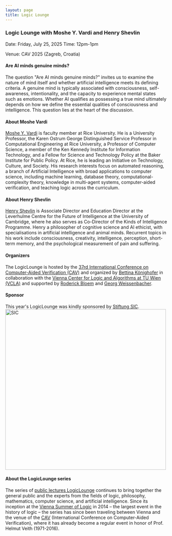 ```yaml
---
layout: page
title: Logic Lounge
---
```

### Logic Lounge with Moshe Y. Vardi and Henry Shevlin

Date: Friday, July 25, 2025
Time: 12pm-1pm

Venue: CAV 2025 (Zagreb, Croatia)

#### Are AI minds genuine minds?

The question "Are AI minds genuine minds?" invites us to examine the nature of mind itself and whether artificial intelligence meets its defining criteria. A genuine mind is typically associated with consciousness, self-awareness, intentionality, and the capacity to experience mental states such as emotions. Whether AI qualifies as possessing a true mind ultimately depends on how we define the essential qualities of consciousness and intelligence. This question lies at the heart of the discussion.

#### About Moshe Vardi

[Moshe Y. Vardi](https://www.cs.rice.edu/~vardi/) is faculty member at Rice University. He is a University Professor, the Karen Ostrum George Distinguished Service Professor in Computational Engineering at Rice University, a Professor of Computer Science, a member of the Ken Kennedy Institute for Information Technology, and a Fellow for Science and Technology Policy at the Baker Institute for Public Policy. At Rice, he is leading an Initiative on Technology, Culture, and Society. His research interests focus on automated reasoning, a branch of Artificial Intelligence with broad applications to computer science, including machine learning, database theory, computational-complexity theory, knowledge in multi-agent systems, computer-aided verification, and teaching logic across the curriculum.

#### About Henry Shevlin

[Henry Shevlin](https://henryshevlin.com/) is Associate Director and Education Director at the Leverhulme Centre for the Future of Intelligence at the University of Cambridge, where he also serves as Co-Director of the Kinds of Intelligence Programme. Henry a philosopher of cognitive science and AI ethicist, with specialisations in artificial intelligence and animal minds. Recurrent topics in his work include consciousness, creativity, intelligence, perception, short-term memory, and the psychological measurement of pain and suffering.

#### Organizers

The LogicLounge is hosted by the [37rd International Conference on Computer-Aided Verification (CAV)](https://conferences.i-cav.org/2025/) and organized by [Bettina Könighofer](https://www.isec.tugraz.at/person/bettina-koenighofer/) in collaboration with the [Vienna Center for Logic and Algorithms at TU Wien (VCLA)](https://www.vcla.at/) and supported by [Roderick Bloem](https://www.isec.tugraz.at/person/roderick-bloem/) and [Georg Weissenbacher](https://www.georg.weissenbacher.science/). 

#### Sponsor
This year's LogicLounge was kindly sponsored by [Stiftung SIC](https://jce.isec.tugraz.at/).
[<img src="https://conferences.i-cav.org/2025/assets/img/SIC-Logo.png" alt="SIC" width="500" class="center">](https://jce.isec.tugraz.at/)

#### About the LogicLounge series

The series of [public lectures LogicLounge](https://www.vcla.at/logiclounge/) continues to bring together the general public and the experts from the fields of logic, philosophy, mathematics, computer science, and artificial intelligence. Since its inception at the [Vienna Summer of Logic](http://vsl2014.at/) in 2014 – the largest event in the history of logic – the series has since been traveling between Vienna and the venue of the [CAV](https://i-cav.org/2020/logic-lounge/) (International Conference on Computer-Aided Verification), where it has already become a regular event in honor of Prof. Helmut Veith (1971-2016).